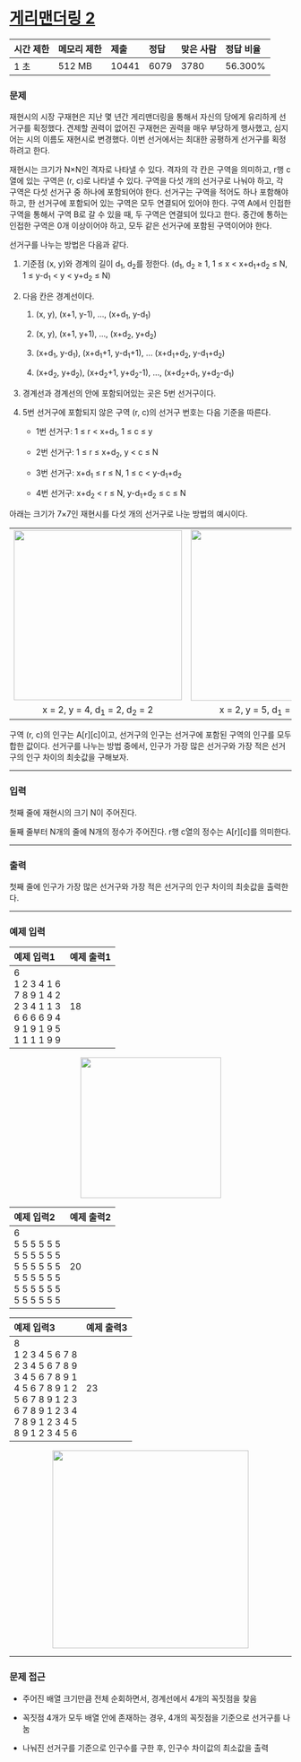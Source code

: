 # [게리맨더링 2](https://www.acmicpc.net/problem/17779)

<div align = center>

| 시간 제한 | 메모리 제한 | 제출  | 정답 | 맞은 사람 | 정답 비율 |
| :-------- | :---------- | :---- | :--- | :-------- | :-------- |
| 1 초      | 512 MB      | 10441 | 6079 | 3780      | 56.300%   |

</div>

### 문제

재현시의 시장 구재현은 지난 몇 년간 게리맨더링을 통해서 자신의 당에게 유리하게 선거구를 획정했다. 견제할 권력이 없어진 구재현은 권력을 매우 부당하게 행사했고, 심지어는 시의 이름도 재현시로 변경했다. 이번 선거에서는 최대한 공평하게 선거구를 획정하려고 한다.

재현시는 크기가 N×N인 격자로 나타낼 수 있다. 격자의 각 칸은 구역을 의미하고, r행 c열에 있는 구역은 (r, c)로 나타낼 수 있다. 구역을 다섯 개의 선거구로 나눠야 하고, 각 구역은 다섯 선거구 중 하나에 포함되어야 한다. 선거구는 구역을 적어도 하나 포함해야 하고, 한 선거구에 포함되어 있는 구역은 모두 연결되어 있어야 한다. 구역 A에서 인접한 구역을 통해서 구역 B로 갈 수 있을 때, 두 구역은 연결되어 있다고 한다. 중간에 통하는 인접한 구역은 0개 이상이어야 하고, 모두 같은 선거구에 포함된 구역이어야 한다.

선거구를 나누는 방법은 다음과 같다.

1. 기준점 (x, y)와 경계의 길이 d<sub>1</sub>, d<sub>2</sub>를 정한다. (d<sub>1</sub>, d<sub>2</sub> ≥ 1, 1 ≤ x < x+d<sub>1</sub>+d<sub>2</sub> ≤ N, 1 ≤ y-d<sub>1</sub> < y < y+d<sub>2</sub> ≤ N)

2. 다음 칸은 경계선이다.

   1. (x, y), (x+1, y-1), ..., (x+d<sub>1</sub>, y-d<sub>1</sub>)

   2. (x, y), (x+1, y+1), ..., (x+d<sub>2</sub>, y+d<sub>2</sub>)

   3. (x+d<sub>1</sub>, y-d<sub>1</sub>), (x+d<sub>1</sub>+1, y-d<sub>1</sub>+1), ... (x+d<sub>1</sub>+d<sub>2</sub>, y-d<sub>1</sub>+d<sub>2</sub>)

   4. (x+d<sub>2</sub>, y+d<sub>2</sub>), (x+d<sub>2</sub>+1, y+d<sub>2</sub>-1), ..., (x+d<sub>2</sub>+d<sub>1</sub>, y+d<sub>2</sub>-d<sub>1</sub>)

3. 경계선과 경계선의 안에 포함되어있는 곳은 5번 선거구이다.

4. 5번 선거구에 포함되지 않은 구역 (r, c)의 선거구 번호는 다음 기준을 따른다.

   - 1번 선거구: 1 ≤ r < x+d<sub>1</sub>, 1 ≤ c ≤ y

   - 2번 선거구: 1 ≤ r ≤ x+d<sub>2</sub>, y < c ≤ N

   - 3번 선거구: x+d<sub>1</sub> ≤ r ≤ N, 1 ≤ c < y-d<sub>1</sub>+d<sub>2</sub>

   - 4번 선거구: x+d<sub>2</sub> < r ≤ N, y-d<sub>1</sub>+d<sub>2</sub> ≤ c ≤ N

아래는 크기가 7×7인 재현시를 다섯 개의 선거구로 나눈 방법의 예시이다.

<div align=center>
  <table>
    <tr>
      <td align=center><img src="https://upload.acmicpc.net/c144c31e-db45-4094-9c1d-0656a690aef0/-/preview/" width="300" height="303"/></td>
      <td align=center><img src="https://upload.acmicpc.net/813c38e0-3197-4589-bc96-17d96eb9ed14/-/preview/" width="300" height="305"/></td>
      <td align=center><img src="https://upload.acmicpc.net/892417dd-b824-4d4e-8bce-2faf341a9f66/-/preview/" width="300" height="302"/></td>
    </tr>
    <tr>
      <td align=center>x = 2, y = 4, d<sub>1</sub> = 2, d<sub>2</sub> = 2</td>
      <td align=center>x = 2, y = 5, d<sub>1</sub> = 3, d<sub>2</sub> = 2</td>
      <td align=center>x = 4, y = 3, d<sub>1</sub> = 1, d<sub>2</sub> = 1</td>
    </tr>
  </table>
</div>

구역 (r, c)의 인구는 A[r][c]이고, 선거구의 인구는 선거구에 포함된 구역의 인구를 모두 합한 값이다. 선거구를 나누는 방법 중에서, 인구가 가장 많은 선거구와 가장 적은 선거구의 인구 차이의 최솟값을 구해보자.

---

### 입력

첫째 줄에 재현시의 크기 N이 주어진다.

둘째 줄부터 N개의 줄에 N개의 정수가 주어진다. r행 c열의 정수는 A[r][c]를 의미한다.

---

### 출력

첫째 줄에 인구가 가장 많은 선거구와 가장 적은 선거구의 인구 차이의 최솟값을 출력한다.

---

### 예제 입력

| 예제 입력1                                                                                        | 예제 출력1 |
| :------------------------------------------------------------------------------------------------ | :--------- |
| 6<br/>1 2 3 4 1 6<br/>7 8 9 1 4 2<br/>2 3 4 1 1 3<br/>6 6 6 6 9 4<br/>9 1 9 1 9 5<br/>1 1 1 1 9 9 | 18         |

<div align=center>
  <img src="https://upload.acmicpc.net/4ed91e95-51eb-461b-979a-fce236c79094/-/preview/" widht="250" height="251"/>
</div>

| 예제 입력2                                                                                        | 예제 출력2 |
| :------------------------------------------------------------------------------------------------ | :--------- |
| 6<br/>5 5 5 5 5 5<br/>5 5 5 5 5 5<br/>5 5 5 5 5 5<br/>5 5 5 5 5 5<br/>5 5 5 5 5 5<br/>5 5 5 5 5 5 | 20         |

| 예제 입력3                                                                                                                                                        | 예제 출력3 |
| :---------------------------------------------------------------------------------------------------------------------------------------------------------------- | :--------- |
| 8<br/>1 2 3 4 5 6 7 8<br/>2 3 4 5 6 7 8 9<br/>3 4 5 6 7 8 9 1<br/>4 5 6 7 8 9 1 2<br/>5 6 7 8 9 1 2 3<br/>6 7 8 9 1 2 3 4<br/>7 8 9 1 2 3 4 5<br/>8 9 1 2 3 4 5 6 | 23         |

<div align=center>
  <img src="https://upload.acmicpc.net/760daa25-5f4b-4077-825c-ba208a99ab6f/-/preview/" width="350" height="353"/>
</div>

---

### 문제 접근

- 주어진 배열 크기만큼 전체 순회하면서, 경계선에서 4개의 꼭짓점을 찾음

- 꼭짓점 4개가 모두 배열 안에 존재하는 경우, 4개의 꼭짓점을 기준으로 선거구를 나눔

- 나눠진 선거구를 기준으로 인구수를 구한 후, 인구수 차이값의 최소값을 출력
